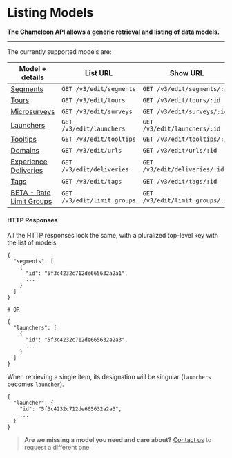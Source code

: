 # Listing Models

**The Chameleon API allows a generic retrieval and listing of data models.**

------



The currently supported models are:

| Model + details                                              | List URL                 | Show URL                     |
| ------------------------------------------------------------ | ------------------------ | ---------------------------- |
| [Segments](apis/segments.md) | `GET /v3/edit/segments`  | `GET /v3/edit/segments/:id`  |
| [Tours](apis/tours.md) | `GET /v3/edit/tours`     | `GET /v3/edit/tours/:id`     |
| [Microsurveys](apis/surveys.md) | `GET /v3/edit/surveys`   | `GET /v3/edit/surveys/:id`   |
| [Launchers](apis/launchers.md) | `GET /v3/edit/launchers` | `GET /v3/edit/launchers/:id` |
| [Tooltips](apis/tooltips.md) | `GET /v3/edit/tooltips`  | `GET /v3/edit/tooltips/:id`  |
| [Domains](apis/urls.md) | `GET /v3/edit/urls`      | `GET /v3/edit/urls/:id`      |
| [Experience Deliveries](apis/deliveries.md) | `GET /v3/edit/deliveries`      | `GET /v3/edit/deliveries/:id`      |
| [Tags](apis/tags.md) | `GET /v3/edit/tags`      | `GET /v3/edit/tags/:id`      |
| [BETA - Rate Limit Groups](apis/limit-groups.md) | `GET /v3/edit/limit_groups`      | `GET /v3/edit/limit_groups/:id`      |



#### HTTP Responses

All the HTTP responses look the same, with a pluralized top-level key with the list of models.

```
{
  "segments": [
    {
      "id": "5f3c4232c712de665632a2a1",
      ...
    }
  ]
}

# OR

{
  "launchers": [
    {
      "id": "5f3c4232c712de665632a2a3",
      ...
    }
  ]
}
```



When retrieving a single item, its designation will be singular (`launchers` becomes `launcher`).

```
{
  "launcher": {
    "id": "5f3c4232c712de665632a2a3",
    ...
  }
}
```


> **Are we missing a model you need and care about?** [Contact us](https://app.trychameleon.com/help) to request a different one.

